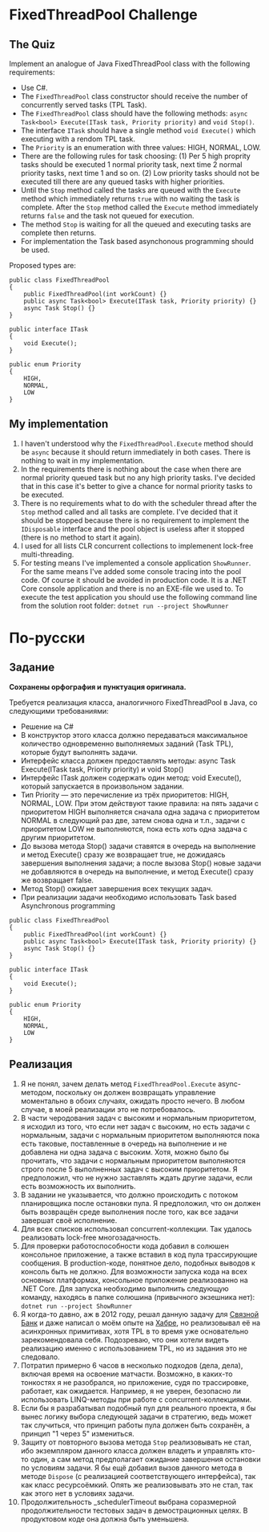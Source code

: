 # FixedThreadPool Challenge
## The Quiz

Implement an analogue of Java FixedThreadPool class with the following requirements:
* Use C#.
* The ```FixedThreadPool``` class constructor should receive the number of concurrently served tasks (TPL Task).
* The ```FixedThreadPool``` class should have the following methods: ```async Task<bool> Execute(ITask task, Priority priority)``` and ```void Stop()```.
* The interface ```ITask``` should have a single method ```void Execute()``` which executing with a rendom TPL task.
* The ```Priority``` is an enumeration with three values: HIGH, NORMAL, LOW.
* There are the following rules for task choosing: (1) Per 5 high proprity tasks should be executed 1 normal priority task, next time 2 normal priority tasks, next time 1 and so on. (2) Low priority tasks should not be executed till there are any queued tasks with higher priorities.
* Until the ```Stop``` method called the tasks are queued with the ```Execute``` method which immediately returns ```true``` with no waiting the task is complete. After the ```Stop``` method called the ```Execute``` method immediately returns ```false``` and the task not queued for execution.
* The method ```Stop``` is waiting for all the queued and executing tasks are complete then returns.
* For implementation the Task based asynchonous programming should be used.

Proposed types are:

```
public class FixedThreadPool
{
	public FixedThreadPool(int workCount) {}
	public async Task<bool> Execute(ITask task, Priority priority) {}
	async Task Stop() {}
}

public interface ITask
{
	void Execute();
}

public enum Priority
{
	HIGH,
	NORMAL, 
	LOW
}
```

## My implementation
1. I haven't understood why the ```FixedThreadPool.Execute``` method should be ```async``` because it should return immediately in both cases. There is nothing to wait in my implementation.
2. In the requirements there is nothing about the case when there are normal priority queued task but no any high priority tasks. I've decided that in this case it's better to give a chance for normal priority tasks to be executed.
3. There is no requirements what to do with the scheduler thread after the ```Stop``` method called and all tasks are complete. I've decided that it should be stopped because there is no requirement to implement the ```IDisposable``` interface and the pool object is useless after it stopped (there is no method to start it again).
4. I used for all lists CLR concurrent collections to implemenent lock-free multi-threading.
5. For testing means I've implemented a console application ```ShowRunner```. For the same means I've added some console tracing into the pool code. Of course it should be avoided in production code. It is a .NET Core console application and there is no an EXE-file we used to. To execute the test application you should use the following command line from the solution root folder:
```dotnet run --project ShowRunner```

# По-русски
## Задание
**Сохранены орфография и пунктуация оригинала.**

Требуется реализация класса, аналогичного FixedThreadPool в Java, со следующими требованиями:

* Решение на C#
* В конструктор этого класса должно передаваться максимальное количество одновременно выполняемых заданий (Task TPL), которые будут выполнять задачи.
* Интерфейс класса должен предоставлять методы: async Task<bool > Execute(ITask task, Priority priority) и void Stop()
* Интерфейс ITask должен содержать один метод: void Execute(), который запускается в произвольном задании.
* Тип Priority — это перечисление из трёх приоритетов: HIGH, NORMAL, LOW. При этом действуют такие правила: на пять задачи с приоритетом HIGH выполняется сначала одна задача с приоритетом NORMAL в следующий раз две, затем снова одна и т.п., задачи с приоритетом LOW не выполняются, пока есть хоть одна задача с другим приоритетом.
* До вызова метода Stop() задачи ставятся в очередь на выполнение и метод Execute() сразу же возвращает true, не дожидаясь завершения выполнения задачи; а после вызова Stop() новые задачи не добавляются в очередь на выполнение, и метод Execute() сразу же возвращает false.
* Метод Stop() ожидает завершения всех текущих задач.
* При реализации задачи необходимо использовать Task based Asynchronous programming 

```
public class FixedThreadPool
{
	public FixedThreadPool(int workCount) {}
	public async Task<bool> Execute(ITask task, Priority priority) {}
	async Task Stop() {}
}

public interface ITask
{
	void Execute();
}

public enum Priority
{
	HIGH,
	NORMAL, 
	LOW
}
```

## Реализация

1. Я не понял, зачем делать метод ```FixedThreadPool.Execute``` async-методом, поскольку он должен возвращать управление моментально в обоих случаях, ожидать просто нечего. В любом случае, в моей реализации это не потребовалось.
2. В части черодования задач с высоким и нормальным приоритетом, я исходил из того, что если нет задач с высоким, но есть задачи с нормальным, задачи с нормальным приоритетом выполняются пока есть таковые, поставленные в очередь на выполнение и не добавлена ни одна задача с высоким. Хотя, можно было бы прочитать, что задачи с нормальным приоритетом выполняются строго после 5 выполненных задач с высоким приоритетом. Я предположил, что не нужно заставлять ждать другие задачи, если есть возможность их выполнить.
3. В задании не указывается, что должно происходить с потоком планировщика после остановки пула. Я предположил, что он должен быть возвращён среде выполнения после того, как все задачи завершат своё исполнение.
4. Для всех списков использовал concurrent-коллекции. Так удалось реализовать lock-free многозадачность.
5. Для проверки работоспособности кода добавил в солюшен консольное приложение, а также вставил в код пула трассирующие сообщения. В production-коде, понятное дело, подобных выводов к консоль быть не должно. Для возможности запуска кода на всех основных платформах, консольное приложение реализованно на .NET Core. Для запуска необходимо выполнить следующую команду, находясь в папке солюшина (привычного экзешника нет):
   ```dotnet run --project ShowRunner```
6. Я когда-то давно, аж в 2012 году, решал данную задачу для [Связной Банк](http://www.banki.ru/banks/memory/bank/?id=8464301) и даже написал о моём опыте на [Хабре](https://habr.com/post/145551/), но реализовывал её на асинхронных примитивах, хотя TPL в то время уже основательно зарекомендовала себя. Подозреваю, что они хотели видеть реализацию именно с использованием TPL, но из задания это не следовало.
7. Потратил примерно 6 часов в несколько подходов (дела, дела), включая время на освоение матчасти. Возможно, в каких-то тонкостях я не разобрался, но приложение, судя по трассировке, работает, как ожидается. Например, я не уверен, безопасно ли использовать LINQ-методы при работе с concurrent-коллекциями.
8. Если бы я разрабатывал подобный пул для реального проекта, я бы вынес логику выбора следующей задачи в стратегию, ведь может так случиться, что принцип работы пула должен быть сохранён, а принцип "1 через 5" измениться.
9. Защиту от повторного вызова метода ```Stop``` реализовывать не стал, ибо экземпляром данного класса должен владеть и управлять кто-то один, а сам метод предполагает ожидание завершения остановки по условиям задачи. Я бы ещё добавил вызов данного метода в методе ```Dispose``` (с реализацией соответствующего интерфейса), так как класс ресурсоёмкий. Опять же реализовывать это не стал, так как этого нет в условиях задачи.
10. Продолжительность _schedulerTimeout выбрана соразмерной продолжительности тестовых задач в демострационных целях. В продуктовом коде она должна быть уменьшена.
